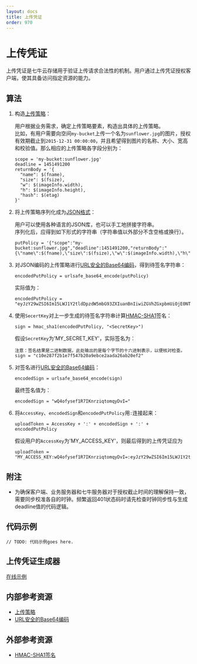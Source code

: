 ```yaml
---
layout: docs
title: 上传凭证
order: 970
---
```


<a id="upload-token"></a>
# 上传凭证

上传凭证是七牛云存储用于验证上传请求合法性的机制。用户通过上传凭证授权客户端，使其具备访问指定资源的能力。  

<a id="upload-token-algorithm"></a>
## 算法

1. 构造[上传策略][putPolicyHref]：  

	用户根据业务需求，确定上传策略要素，构造出具体的上传策略。  
	比如，有用户需要向空间`my-bucket`上传一个名为`sunflower.jpg`的图片，授权有效期截止到`2015-12-31 00:00:00`，并且希望得到图片的名称、大小、宽高和校验值。那么相应的上传策略各字段分别为：  

	```
    scope = 'my-bucket:sunflower.jpg'
    deadline = 1451491200
    returnBody = '{
      "name": $(fname),
      "size": $(fsize),
      "w": $(imageInfo.width),
      "h": $(imageInfo.height),
      "hash": $(etag)
    }'
	```

2. 将上传策略序列化成为[JSON格式][jsonHref]：  

	用户可以使用各种语言的JSON库，也可以手工地拼接字符串。  
	序列化后，应得到如下形式的字符串（字符串值以外部分不含空格或换行）。  

	```
    putPolicy = '{"scope":"my-bucket:sunflower.jpg","deadline":1451491200,"returnBody":"{\"name\":$(fname),\"size\":$(fsize),\"w\":$(imageInfo.width),\"h\":$(imageInfo.height),\"hash\":$(etag)}"}'
	```

3. 对JSON编码的上传策略进行[URL安全的Base64编码][urlsafeBase64Href]，得到待签名字符串：

	```
    encodedPutPolicy = urlsafe_base64_encode(putPolicy)
	```

	实际值为：  

	```
    encodedPutPolicy = "eyJzY29wZSI6Im15LWJ1Y2tldDpzdW5mbG93ZXIuanBnIiwiZGVhZGxpbmUiOjE0NTE0OTEyMDAsInJldHVybkJvZHkiOiJ7XCJuYW1lXCI6JChmbmFtZSksXCJzaXplXCI6JChmc2l6ZSksXCJ3XCI6JChpbWFnZUluZm8ud2lkdGgpLFwiaFwiOiQoaW1hZ2VJbmZvLmhlaWdodCksXCJoYXNoXCI6JChldGFnKX0ifQ=="
	```

4. 使用`SecertKey`对上一步生成的待签名字符串计算[HMAC-SHA1][hmacSha1Href]签名：

	```
    sign = hmac_sha1(encodedPutPolicy, "<SecretKey>")
	```

	假设`SecretKey`为'MY_SECRET_KEY'，实际签名为：  

	```
    注意：签名结果是二进制数据，此处输出的是每个字节的十六进制表示，以便核对检查。
    sign = "c10e287f2b1e7f547b20a9ebce2aada26ab20ef2"
	```

5. 对签名进行[URL安全的Base64编码][urlsafeBase64Href]：

	```
	encodedSign = urlsafe_base64_encode(sign)
	```

	最终签名值为：  

	```
    encodedSign = "wQ4ofysef1R7IKnrziqtomqyDvI="
	```

6. 将`AccessKey`、`encodedSign`和`encodedPutPolicy`用`:`连接起来：  

	```
    uploadToken = AccessKey + ':' + encodedSign + ':' + encodedPutPolicy
	```

	假设用户的`AccessKey`为'MY_ACCESS_KEY'，则最后得到的上传凭证应为  

	```
    uploadToken = "MY_ACCESS_KEY:wQ4ofysef1R7IKnrziqtomqyDvI=:eyJzY29wZSI6Im15LWJ1Y2tldDpzdW5mbG93ZXIuanBnIiwiZGVhZGxpbmUiOjE0NTE0OTEyMDAsInJldHVybkJvZHkiOiJ7XCJuYW1lXCI6JChmbmFtZSksXCJzaXplXCI6JChmc2l6ZSksXCJ3XCI6JChpbWFnZUluZm8ud2lkdGgpLFwiaFwiOiQoaW1hZ2VJbmZvLmhlaWdodCksXCJoYXNoXCI6JChldGFnKX0ifQ=="
	```

<a id="upload-token-remarks"></a>
## 附注

- 为确保客户端、业务服务器和七牛服务器对于授权截止时间的理解保持一致，需要同步校准各自的时钟。频繁返回401状态码时请先检查时钟同步性与生成deadline值的代码逻辑。  

<a id="upload-token-samples"></a>
## 代码示例

```
// TODO: 代码示例goes here.
```

<a id="upload-token-samples"></a>
## 上传凭证生成器

[在线示例](http://jsfiddle.net/gh/get/extjs/4.2/icattlecoder/jsfiddle/tree/master/uptoken)

<a id="upload-internal-resources"></a>
## 内部参考资源

- [上传策略][putPolicyHref]
- [URL安全的Base64编码][urlsafeBase64Href]

<a id="upload-external-resources"></a>
## 外部参考资源

- [HMAC-SHA1签名][hmacSha1Href]

[putPolicyHref]:            put-policy.html "上传策略"

[jsonHref]:                 http://en.wikipedia.org/wiki/JSON                                                    "JSON格式"
[hmacSha1Href]:             http://en.wikipedia.org/wiki/Hash-based_message_authentication_code                  "HMAC-SHA1签名"
[urlsafeBase64Href]: http://developer.qiniu.com/docs/v6/api/overview/appendix.html#urlsafe-base64 "URL安全的Base64编码"
